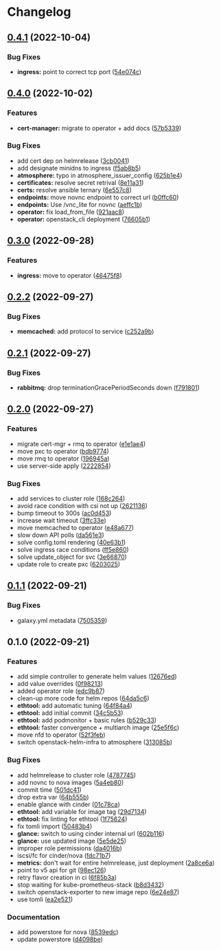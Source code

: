 # Changelog

## [0.4.1](https://github.com/vexxhost/atmosphere/compare/v0.4.0...v0.4.1) (2022-10-04)


### Bug Fixes

* **ingress:** point to correct tcp port ([54e074c](https://github.com/vexxhost/atmosphere/commit/54e074c1b01a3a5cac2915c459e336932fe2b137))

## [0.4.0](https://github.com/vexxhost/atmosphere/compare/v0.3.0...v0.4.0) (2022-10-02)


### Features

* **cert-manager:** migrate to operator + add docs ([57b5339](https://github.com/vexxhost/atmosphere/commit/57b5339db15b28a6d29115e04be2ef24c764ff79))


### Bug Fixes

* add cert dep on helmrelease ([3cb0041](https://github.com/vexxhost/atmosphere/commit/3cb004114f3f2dd57c706d25a60e06f584044428))
* add designate minidns to ingress ([f5ab8b5](https://github.com/vexxhost/atmosphere/commit/f5ab8b5302cc4a05f461644fddfc18469f913d76))
* **atmosphere:** typo in atmosphere_issuer_config ([625b1e4](https://github.com/vexxhost/atmosphere/commit/625b1e4e98274c1049f23abbe97c75ad7c95da79))
* **certificates:** resolve secret retrival ([8e11a31](https://github.com/vexxhost/atmosphere/commit/8e11a3179949bb0819d6f969e26e67d8992786d0))
* **certs:** resolve ansible ternary ([6e557c8](https://github.com/vexxhost/atmosphere/commit/6e557c812a9860fae78f95c6065573f8fb91fc5c))
* **endpoints:** move novnc endpoint to correct url ([b0ffc60](https://github.com/vexxhost/atmosphere/commit/b0ffc60b2e41add67f91a9eb93c5262900660ef7))
* **endpoints:** Use /vnc_lite for novnc ([aeffc1b](https://github.com/vexxhost/atmosphere/commit/aeffc1b7a2e683a16764e624753bbba9a22018bd))
* **operator:** fix load_from_file ([921aac8](https://github.com/vexxhost/atmosphere/commit/921aac854ca2b6c9d0d86660fa3a6f1d1ce495ea))
* **operator:** openstack_cli deployment ([76605b1](https://github.com/vexxhost/atmosphere/commit/76605b1726bd532fd67733be04897505d75cf2fb))

## [0.3.0](https://github.com/vexxhost/atmosphere/compare/v0.2.2...v0.3.0) (2022-09-28)


### Features

* **ingress:** move to operator ([46475f8](https://github.com/vexxhost/atmosphere/commit/46475f8c98d538d8c194ba9de8b9b926a50193d2))

## [0.2.2](https://github.com/vexxhost/atmosphere/compare/v0.2.1...v0.2.2) (2022-09-27)


### Bug Fixes

* **memcached:** add protocol to service ([c252a9b](https://github.com/vexxhost/atmosphere/commit/c252a9b0db0d61a4745c4177c378d83232fa5c4c))

## [0.2.1](https://github.com/vexxhost/atmosphere/compare/v0.2.0...v0.2.1) (2022-09-27)


### Bug Fixes

* **rabbitmq:** drop terminationGracePeriodSeconds down ([f791801](https://github.com/vexxhost/atmosphere/commit/f791801625f30ae01d457a00cf223565261ec1b4))

## [0.2.0](https://github.com/vexxhost/atmosphere/compare/v0.1.1...v0.2.0) (2022-09-27)


### Features

* migrate cert-mgr + rmq to operator ([e1e1ae4](https://github.com/vexxhost/atmosphere/commit/e1e1ae4075bef7fec6668b5a10e1e847d2a9ff48))
* move pxc to operator ([bdb9774](https://github.com/vexxhost/atmosphere/commit/bdb9774bed5e819a19199bfc6b6f82643c22d6b1))
* move rmq to operator ([196945a](https://github.com/vexxhost/atmosphere/commit/196945a07fc381ca178d0cfab4c42e3500564d3c))
* use server-side apply ([2222854](https://github.com/vexxhost/atmosphere/commit/2222854a76cc4d778ccf092d0ada985ddc7feb18))


### Bug Fixes

* add services to cluster role ([168c264](https://github.com/vexxhost/atmosphere/commit/168c2649d2d5e1184cddae93fac82ca508409f25))
* avoid race condition with csi not up ([2621136](https://github.com/vexxhost/atmosphere/commit/2621136bce9d453d41353acbd653679cb3de0683))
* bump timeout to 300s ([ac0d453](https://github.com/vexxhost/atmosphere/commit/ac0d45336a5510a2dfe65597693adedb18a059b9))
* increase wait timeout ([3ffc33e](https://github.com/vexxhost/atmosphere/commit/3ffc33e751b56fcc632f64afe34e67529da436ce))
* move memcached to operator ([e48a677](https://github.com/vexxhost/atmosphere/commit/e48a6779969e9ad829d9d4366853db0fa5b9be7b))
* slow down API polls ([da561e3](https://github.com/vexxhost/atmosphere/commit/da561e36bcb5f32f3565a3f490fa41d86801e746))
* solve config.toml rendering ([40e63b1](https://github.com/vexxhost/atmosphere/commit/40e63b10f084288e921975825c1f869127620834))
* solve ingress race conditions ([ff5e860](https://github.com/vexxhost/atmosphere/commit/ff5e86011cfdad85af2b4c46931e74358b93af27))
* solve update_object for svc ([3e66870](https://github.com/vexxhost/atmosphere/commit/3e668702b16c6e6eb206b769a98c2332b0b97ecc))
* update role to create pxc ([6203025](https://github.com/vexxhost/atmosphere/commit/6203025ffef4cdc2f55ff2960dbc95475272685f))

## [0.1.1](https://github.com/vexxhost/atmosphere/compare/v0.1.0...v0.1.1) (2022-09-21)


### Bug Fixes

* galaxy.yml metadata ([7505359](https://github.com/vexxhost/atmosphere/commit/7505359ad515ac55e194f20573621e6ffebc4802))

## 0.1.0 (2022-09-21)


### Features

* add simple controller to generate helm values ([12676ed](https://github.com/vexxhost/atmosphere/commit/12676edad82b187b1b2339a3c8f3d64cf5a3b006))
* add value overrides ([0f98213](https://github.com/vexxhost/atmosphere/commit/0f982131350a65dc36d6da5ec9b2e8c60070dea7))
* added operator role ([edc9b87](https://github.com/vexxhost/atmosphere/commit/edc9b87bd580b276bd49448a664a808a819db718))
* clean-up more code for helm repos ([64da5c6](https://github.com/vexxhost/atmosphere/commit/64da5c6b3ac4c2898b145b38bfc64baa0eb552a2))
* **ethtool:** add automatic tuning ([64f84a4](https://github.com/vexxhost/atmosphere/commit/64f84a4f016d33687a1c5d59d000a1113a9aaa40))
* **ethtool:** add initial commit ([34c5b53](https://github.com/vexxhost/atmosphere/commit/34c5b5341ceceeb14f6510fd66f28249c8a2db9b))
* **ethtool:** add podmonitor + basic rules ([b529c33](https://github.com/vexxhost/atmosphere/commit/b529c33e7917ce206099eb2134da5948b5828c47))
* **ethtool:** faster convergence + multiarch image ([25e5f6c](https://github.com/vexxhost/atmosphere/commit/25e5f6c075c31ac87a60e7eb4d542665749faacb))
* move nfd to operator ([52f3feb](https://github.com/vexxhost/atmosphere/commit/52f3feb3562e42904c4bb2e40331461e1abd5a7f))
* switch openstack-helm-infra to atmosphere ([313085b](https://github.com/vexxhost/atmosphere/commit/313085b210532d850c179edf368c8a7beff93b76))


### Bug Fixes

* add helmrelease to cluster role ([4787745](https://github.com/vexxhost/atmosphere/commit/4787745e9ebb23956b0e8d87e9548e953936c3dc))
* add novnc to nova images ([5a4eb80](https://github.com/vexxhost/atmosphere/commit/5a4eb80f73307a3ccab30dd7aa329171cb08cabe))
* commit time ([501dc41](https://github.com/vexxhost/atmosphere/commit/501dc41fd86deeaf67aabdc23a6540f18c6584d0))
* drop extra var ([64b555b](https://github.com/vexxhost/atmosphere/commit/64b555b7b4a8e602d138ab3fe3014843ed3dd0c1))
* enable glance with cinder ([01c78ca](https://github.com/vexxhost/atmosphere/commit/01c78ca2d0e6dc6902bccdc244161a355bf51ee3))
* **ethtool:** add variable for image tag ([29d7134](https://github.com/vexxhost/atmosphere/commit/29d7134e4ed1349f95705037b6065ca1754e9600))
* **ethtool:** fix linting for ethtool ([1f75624](https://github.com/vexxhost/atmosphere/commit/1f7562437962d3153355cc90f3729daa4904a7aa))
* fix tomli import ([50483b4](https://github.com/vexxhost/atmosphere/commit/50483b477b32a88bf852b212d1f7a8dda66472af))
* **glance:** switch to using cinder internal url ([602b116](https://github.com/vexxhost/atmosphere/commit/602b116aebef603b2b87d7bed7daa9e82f4c105a))
* **glance:** use updated image ([5e5de25](https://github.com/vexxhost/atmosphere/commit/5e5de25b8fc618cee8f5b98e68790e512d450f1f))
* improper role permissions ([da4016b](https://github.com/vexxhost/atmosphere/commit/da4016b77b1e4628ec432674fe6cd97a7ec5e81e))
* iscsi/fc for cinder/nova ([fdc71b7](https://github.com/vexxhost/atmosphere/commit/fdc71b73b6ef532a57d8f40472bdde5619a4d799))
* **metrics:** don't wait for entire helmrelease, just deployment ([2a8ce6a](https://github.com/vexxhost/atmosphere/commit/2a8ce6a4011f3e32b48d38b42211181d40be8e99))
* point to v5 api for git ([98ec126](https://github.com/vexxhost/atmosphere/commit/98ec12632fbc8a7bedba1d82957fb5da9d3723af))
* retry flavor creation in ci ([6f85b3a](https://github.com/vexxhost/atmosphere/commit/6f85b3ad2d624b4c6c89c515cb60cdc4879ecd5b))
* stop waiting for kube-prometheus-stack ([b8d3432](https://github.com/vexxhost/atmosphere/commit/b8d34325c00c8f039bc137ba60ebc446bbabe95c))
* switch openstack-exporter to new image repo ([6e24e87](https://github.com/vexxhost/atmosphere/commit/6e24e87d02ad9878db45bed5743f1cdd142f8762))
* use tomli ([ea2e521](https://github.com/vexxhost/atmosphere/commit/ea2e5211c1f1e22c3f2c7504f9cc3aa95a649418))


### Documentation

* add powerstore for nova ([8539edc](https://github.com/vexxhost/atmosphere/commit/8539edcb3cf152b873945e9989c33c7812d5b524))
* update powerstore ([d4098be](https://github.com/vexxhost/atmosphere/commit/d4098bed63f0caed8c5246c668b9a476b9a3b661))
